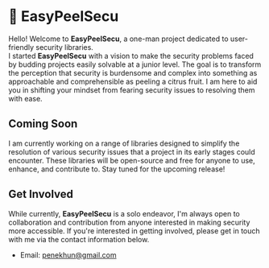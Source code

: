# 🍊 EasyPeelSecu

Hello! Welcome to **EasyPeelSecu**, a one-man project dedicated to user-friendly security libraries.  
I started **EasyPeelSecu** with a vision to make the security problems faced by budding projects easily solvable at a junior level. The goal is to transform the perception that security is burdensome and complex into something as approachable and comprehensible as peeling a citrus fruit. I am here to aid you in shifting your mindset from fearing security issues to resolving them with ease.

## Coming Soon

I am currently working on a range of libraries designed to simplify the resolution of various security issues that a project in its early stages could encounter. These libraries will be open-source and free for anyone to use, enhance, and contribute to. Stay tuned for the upcoming release!

## Get Involved

While currently, **EasyPeelSecu** is a solo endeavor, I'm always open to collaboration and contribution from anyone interested in making security more accessible. If you're interested in getting involved, please get in touch with me via the contact information below.

- Email: [penekhun@gmail.com](mailto:penekhun@gmail.com)
